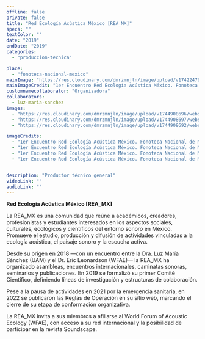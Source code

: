 ```yaml
---
offline: false
private: false
title: "Red Ecología Acústica México [REA_MX]"
specs: ""
textColor: ""
date: "2019"
endDate: "2019"
categories:  
  - "produccion-tecnica"

place: 
  - "fonoteca-nacional-mexico" 
mainImage: "https://res.cloudinary.com/dmrzmnjln/image/upload/v1742247918/website/projects/produccion-tecnica/jb0v3fi8bvhupzskdnvw.jpg"
mainImageCredit: "1er Encuentro Red Ecología Acústica México. Fonoteca Nacional de México, Ciudad de México, 2019. Cortesía: Red Ecología Acústica México."
customnamecollaborator: "Organizadora"
collaborators:
  - luz-maria-sanchez
images:
  - "https://res.cloudinary.com/dmrzmnjln/image/upload/v1744908696/website/projects/produccion-tecnica/tchwl1lso20enmrli1h1.png"
  - "https://res.cloudinary.com/dmrzmnjln/image/upload/v1744908697/website/projects/produccion-tecnica/ayyis3wos2cy1rqv084l.png"
  - "https://res.cloudinary.com/dmrzmnjln/image/upload/v1744908692/website/projects/produccion-tecnica/wnx8kaqbs8xy5ludcmeq.png"

imageCredits:
  - "1er Encuentro Red Ecología Acústica México. Fonoteca Nacional de México, Ciudad de México, 2019. Cortesía: Red Ecología Acústica México."
  - "1er Encuentro Red Ecología Acústica México. Fonoteca Nacional de México, Ciudad de México, 2019. Cortesía: Red Ecología Acústica México."
  - "1er Encuentro Red Ecología Acústica México. Fonoteca Nacional de México, Ciudad de México, 2019. Cortesía: Red Ecología Acústica México."
  - "1er Encuentro Red Ecología Acústica México. Fonoteca Nacional de México, Ciudad de México, 2019. Cortesía: Red Ecología Acústica México."


description: "Productor técnico general"
videoLink: "" 
audioLink: ""
---
```


**Red Ecología Acústica México [REA_MX]**

La REA_MX es una comunidad que reúne a académicos, creadores, profesionistas y estudiantes interesados en los aspectos sociales, culturales, ecológicos y científicos del entorno sonoro en México. Promueve el estudio, producción y difusión de actividades vinculadas a la ecología acústica, el paisaje sonoro y la escucha activa.

Desde su origen en 2018 —con un encuentro entre la Dra. Luz María Sánchez (UAM) y el Dr. Eric Leonardson (WFAE)— la REA_MX ha organizado asambleas, encuentros internacionales, caminatas sonoras, seminarios y publicaciones. En 2019 se formalizó su primer Comité Científico, definiendo líneas de investigación y estructuras de colaboración.

Pese a la pausa de actividades en 2021 por la emergencia sanitaria, en 2022 se publicaron las Reglas de Operación en su sitio web, marcando el cierre de su etapa de conformación organizativa.

La REA_MX invita a sus miembros a afiliarse al World Forum of Acoustic Ecology (WFAE), con acceso a su red internacional y la posibilidad de participar en la revista Soundscape.

